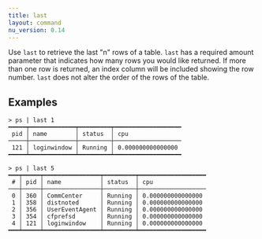 ```yaml
---
title: last
layout: command
nu_version: 0.14
---
```


Use `last` to retrieve the last "n" rows of a table. `last` has a required amount parameter that indicates how many rows you would like returned. If more than one row is returned, an index column will be included showing the row number. `last` does not alter the order of the rows of the table.

## Examples

```shell
> ps | last 1
━━━━━┯━━━━━━━━━━━━━┯━━━━━━━━━┯━━━━━━━━━━━━━━━━━━━
 pid │ name        │ status  │ cpu
─────┼─────────────┼─────────┼───────────────────
 121 │ loginwindow │ Running │ 0.000000000000000
━━━━━┷━━━━━━━━━━━━━┷━━━━━━━━━┷━━━━━━━━━━━━━━━━━━━
```

```shell
> ps | last 5
━━━┯━━━━━┯━━━━━━━━━━━━━━━━┯━━━━━━━━━┯━━━━━━━━━━━━━━━━━━━
 # │ pid │ name           │ status  │ cpu
───┼─────┼────────────────┼─────────┼───────────────────
 0 │ 360 │ CommCenter     │ Running │ 0.000000000000000
 1 │ 358 │ distnoted      │ Running │ 0.000000000000000
 2 │ 356 │ UserEventAgent │ Running │ 0.000000000000000
 3 │ 354 │ cfprefsd       │ Running │ 0.000000000000000
 4 │ 121 │ loginwindow    │ Running │ 0.000000000000000
━━━┷━━━━━┷━━━━━━━━━━━━━━━━┷━━━━━━━━━┷━━━━━━━━━━━━━━━━━━━
```



